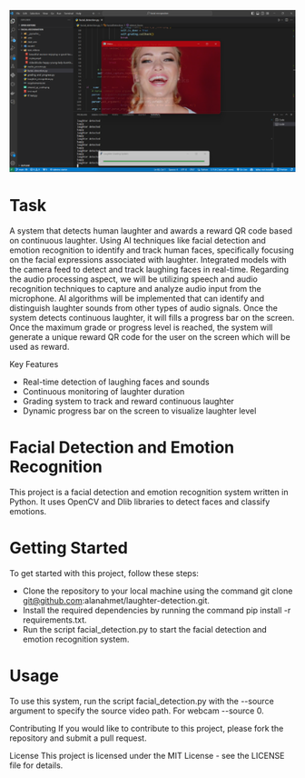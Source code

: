 ![test image](https://github.com/alanahmet/laughter-detection/blob/main/result_images/result2.png?raw=true)

# Task

A system that detects human laughter and awards a reward QR code based on continuous laughter. Using AI techniques like facial detection and emotion recognition to identify and track human faces, specifically focusing on the facial expressions associated with laughter. Integrated models with the camera feed to detect and track laughing faces in real-time. Regarding the audio processing aspect, we will be utilizing speech and audio recognition techniques to capture and analyze audio input from the microphone. AI algorithms will be implemented that can identify and distinguish laughter sounds from other types of audio signals. Once the system detects continuous laughter, it will fills a progress bar on the screen. Once the maximum grade or progress level is reached, the system will generate a unique reward QR code for the user on the screen which will be used as reward.

Key Features

- Real-time detection of laughing faces and sounds
- Continuous monitoring of laughter duration
- Grading system to track and reward continuous laughter
- Dynamic progress bar on the screen to visualize laughter level



# Facial Detection and Emotion Recognition
This project is a facial detection and emotion recognition system written in Python. It uses OpenCV and Dlib libraries to detect faces and classify emotions.

# Getting Started
To get started with this project, follow these steps:

- Clone the repository to your local machine using the command git clone git@github.com:alanahmet/laughter-detection.git.
- Install the required dependencies by running the command pip install -r requirements.txt.
- Run the script facial_detection.py to start the facial detection and emotion recognition system.

# Usage
To use this system, run the script facial_detection.py with the --source argument to specify the source video path. For webcam --source 0.

Contributing
If you would like to contribute to this project, please fork the repository and submit a pull request.

License
This project is licensed under the MIT License - see the LICENSE file for details.
